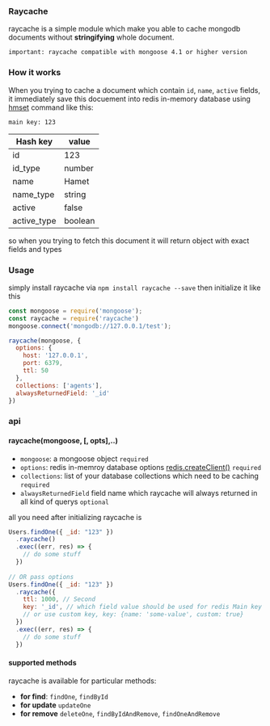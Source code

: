 ### Raycache 
raycache is a simple module which make you able to cache mongodb documents without **stringifying** whole document.
```
important: raycache compatible with mongoose 4.1 or higher version
```
### How it works
When you trying to cache a document which contain ```id```, ```name```, ```active``` fields, it immediately save this docuement into redis in-memory database using [hmset](https://redis.io/commands/hmset) command like this: 

```main key: 123```

Hash key | value
------------ | -------------
id | 123
id_type | number
name | Hamet
name_type | string
active | false
active_type | boolean

so when you trying to fetch this document it will return object with exact fields and types

### Usage
simply install raycache via 
```npm install raycache --save``` then initialize it like this
```javascript
const mongoose = require('mongoose');
const raycache = require('raycache')
mongoose.connect('mongodb://127.0.0.1/test');

raycache(mongoose, {
  options: {
    host: '127.0.0.1',
    port: 6379,
    ttl: 50
  },
  collections: ['agents'],
  alwaysReturnedField: '_id'
})
```

### api
#### raycache(mongoose, [, opts],..)
* ```mongoose```: a mongoose object ```required```
* ```options```:  redis in-memroy database options [redis.createClient()](https://github.com/NodeRedis/node_redis#options-object-properties) ```required```
* ```collections```: list of your database collections which need to be caching   ```required```
* ```alwaysReturnedField``` field name which raycache will always returned in all kind of querys ```optional```

all you need after initializing raycache is
```javascript  
Users.findOne({ _id: "123" })
  .raycache()
  .exec((err, res) => {
    // do some stuff 
  })
  
// OR pass options
Users.findOne({ _id: "123" })
  .raycache({
    ttl: 1000, // Second
    key: '_id', // which field value should be used for redis Main key (it should defined in query condition)
    // or use custom key, key: {name: 'some-value', custom: true}
  })
  .exec((err, res) => {
    // do some stuff 
  })
```
#### supported methods 
raycache is available for particular methods:
* **for find**: ```findOne```, ```findById```
* **for update** ```updateOne```
* **for remove** ```deleteOne```, ```findByIdAndRemove```, ```findOneAndRemove```
